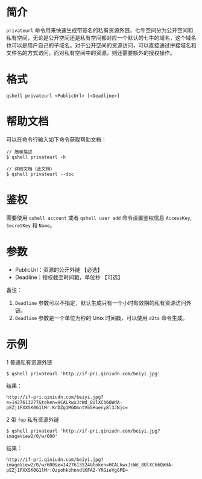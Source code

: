 # 简介
`privateurl` 命令用来快速生成带签名的私有资源外链。七牛空间分为公开空间和私有空间，无论是公开空间还是私有空间都对应一个默认的七牛的域名，这个域名也可以是用户自己的子域名。对于公开空间的资源访问，可以直接通过拼接域名和文件名的方式访问，而对私有空间中的资源，则还需要额外的授权操作。 

# 格式
```
qshell privateurl <PublicUrl> [<Deadline>]
```

# 帮助文档
可以在命令行输入如下命令获取帮助文档：
```
// 简单描述
$ qshell privateurl -h 

// 详细文档（此文档）
$ qshell privateurl --doc
```

# 鉴权
需要使用 `qshell account` 或者 `qshell user add` 命令设置鉴权信息 `AccessKey`, `SecretKey` 和 `Name`。

# 参数
- PublicUrl：资源的公开外链 【必选】
- Deadline：授权截至时间戳，单位秒 【可选】

备注：
1. `Deadline` 参数可以不指定，默认生成只有一个小时有效期的私有资源访问外链。
2. `Deadline` 参数是一个单位为秒的 Unix 时间戳，可以使用 `d2ts` 命令生成。

# 示例
1 普通私有资源外链
```
$ qshell privateurl 'http://if-pri.qiniudn.com/beiyi.jpg'
```
结果：
```
http://if-pri.qiniudn.com/beiyi.jpg?e=1427613277&token=HCALkwxJcWd_8UlXCb6QWdA-pEZj1FXXSK0G1lMr:KrDZg1MGOmntVm5Hueny8l3JNjc=
```

2 带 `fop` 私有资源外链
```
$ qshell privateurl 'http://if-pri.qiniudn.com/beiyi.jpg?imageView2/0/w/600'
```
结果：
```
http://if-pri.qiniudn.com/beiyi.jpg?imageView2/0/w/600&e=1427613524&token=HCALkwxJcWd_8UlXCb6QWdA-pEZj1FXXSK0G1lMr:QzpohkbhnndlKFA2-YRGieVgGPE=
```
